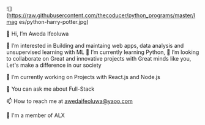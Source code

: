 
![](https://raw.githubusercontent.com/thecoducer/python_programs/master/Imag    es/python-harry-potter.jpg)

👋 Hi, I’m Aweda Ifeoluwa


👀 I’m interested in Building and maintaing web apps, data analysis and unsupervised learning with ML
🌱 I’m currently learning Python,
💞️ I’m looking to collaborate on Great and innovative projects with Great minds like you, Let's make a difference in our society


🔭 I’m currently working on Projects with React.js and Node.js

💬 You can ask me about Full-Stack

📫 How to reach me at awedaifeoluwa@yaoo.com

🔭 I'm a member of ALX


